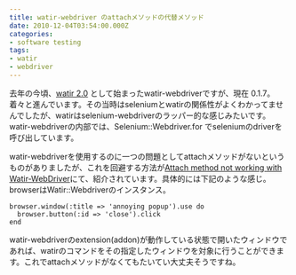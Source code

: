 ```yaml
---
title: watir-webdriver のattachメソッドの代替メソッド
date: 2010-12-04T03:54:00.000Z
categories:
- software testing
tags:
- watir
- webdriver
---
```

去年の今頃、[watir 2.0](/blog//2010/02/watir-webdriver/) として始まったwatir-webdriverですが、現在 0.1.7。着々と進んでいます。その当時はseleniumとwatirの関係性がよくわかってませんでしたが、watirはselenium-webdriverのラッパー的な感じみたいです。watir-webdriverの内部では、Selenium::Webdriver.for でseleniumのdriverを呼び出しています。

<!-- more -->

watir-webdriverを使用するのに一つの問題としてattachメソッドがないというものがありましたが、これを回避する方法が[Attach method not working with Watir-WebDriver](http://groups.google.com/group/watir-general/browse_thread/thread/232df221602d4cfb)にて、紹介されています。具体的には下記のような感じ。browserはWatir::Webdriverのインスタンス。

```
browser.window(:title => 'annoying popup').use do
  browser.button(:id => 'close').click
end 

```

watir-webdriverのextension(addon)が動作している状態で開いたウィンドウであれば、watirのコマンドをその指定したウィンドウを対象に行うことができます。これでattachメソッドがなくてもたいてい大丈夫そうですね。
